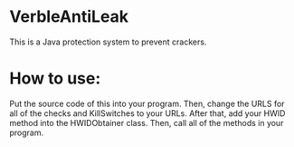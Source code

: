 # VerbleAntiLeak
This is a Java protection system to prevent crackers.
# How to use:
Put the source code of this into your program. Then, change the URLS for all of the checks and KillSwitches to your URLs. After that, add your HWID method into the HWIDObtainer class. Then, call all of the methods in your program.
